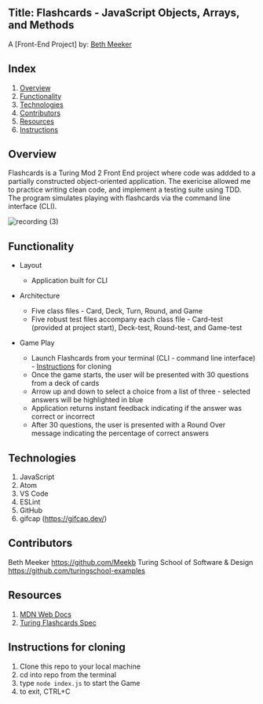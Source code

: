 ## Title: Flashcards - JavaScript Objects, Arrays, and Methods

A [Front-End Project] by: [Beth Meeker](https://github.com/Meekb)

## Index

1. [Overview](#overview)
2. [Functionality](#functionality)
3. [Technologies](#technologies)
4. [Contributors](#contributors)
5. [Resources](#resources)
6. [Instructions](#instructions)

## Overview
  Flashcards is a Turing Mod 2 Front End project where code was addded to a partially constructed object-oriented application. The exericise allowed me to practice writing clean code, and implement a testing suite using TDD. The program simulates playing with flashcards via the command line interface (CLI). 

![recording (3)](https://user-images.githubusercontent.com/76264735/118194855-52b07980-b407-11eb-8d68-78e1165e4de0.gif)

## Functionality
  
  * Layout
    * Application built for CLI
   
  * Architecture 
    * Five class files - Card, Deck, Turn, Round, and Game
    * Five robust test files accompany each class file - Card-test (provided at project start), Deck-test, Round-test, and Game-test

  * Game Play 
    * Launch Flashcards from your terminal (CLI - command line interface) - [Instructions](#instructions) for cloning
    * Once the game starts, the user will be presented with 30 questions from a deck of cards
    * Arrow up and down to select a choice from a list of three - selected answers will be highlighted in blue
    * Application returns instant feedback indicating if the answer was correct or incorrect
    * After 30 questions, the user is presented with a Round Over message indicating the percentage of correct answers
    
    
## Technologies
  1. JavaScript
  2. Atom
  3. VS Code
  4. ESLint
  5. GitHub
  6. gifcap (https://gifcap.dev/)

## Contributors
  Beth Meeker https://github.com/Meekb
  Turing School of Software & Design https://github.com/turingschool-examples

## Resources
  1. [MDN Web Docs](https://developer.mozilla.org/en-US/)
  2. [Turing Flashcards Spec](https://frontend.turing.edu/projects/flash-cards.html)

## Instructions for cloning
  1. Clone this repo to your local machine
  2. cd into repo from the terminal
  3. type `node index.js` to start the Game
  4. to exit, CTRL+C

